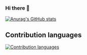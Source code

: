 ### Hi there 👋

[![Anurag's GitHub stats](https://github-readme-stats.vercel.app/api?username=wty4427300)](https://github.com/anuraghazra/github-readme-stats)

## Contribution languages

[![Contribution languages](https://ossinsight-lite-lfqsmev6b-wty4427300.vercel.app/widgets/contribution-most-used-languages/thumbnail.png)](https://ossinsight-lite-lfqsmev6b-wty4427300.vercel.app/widgets/contribution-most-used-languages)
